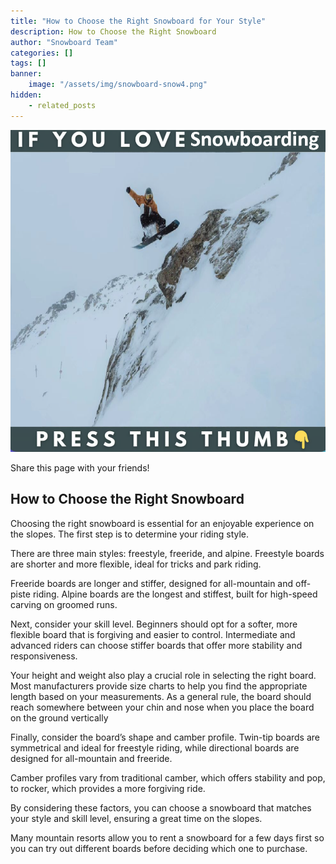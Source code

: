 ```yaml
---
title: "How to Choose the Right Snowboard for Your Style"
description: How to Choose the Right Snowboard
author: "Snowboard Team"
categories: []
tags: []
banner:
    image: "/assets/img/snowboard-snow4.png"
hidden:
    - related_posts
---
```


![Image here](/assets/img/snowboard-snow4.png)

<!-- AddToAny BEGIN -->
<div class="a2a_kit a2a_kit_size_32 a2a_default_style">
<a class="a2a_dd" href="https://www.addtoany.com/share"></a>
<a class="a2a_button_facebook"></a>
<a class="a2a_button_email"></a>
</div>
<script async src="https://static.addtoany.com/menu/page.js"></script>
<!-- AddToAny END -->

Share this page with your friends!

## How to Choose the Right Snowboard

Choosing the right snowboard is essential for an enjoyable experience on the slopes. The first step is to determine your riding style. 

There are three main styles: freestyle, freeride, and alpine. Freestyle boards are shorter and more flexible, ideal for tricks and park riding.

Freeride boards are longer and stiffer, designed for all-mountain and off-piste riding. Alpine boards are the longest and stiffest, built for high-speed carving on groomed runs.

Next, consider your skill level. Beginners should opt for a softer, more flexible board that is forgiving and easier to control. Intermediate and advanced riders can choose stiffer boards that offer more stability and responsiveness.

Your height and weight also play a crucial role in selecting the right board. Most manufacturers provide size charts to help you find the appropriate length based on your measurements. As a general rule, the board should reach somewhere between your chin and nose when you place the board on the ground vertically

Finally, consider the board’s shape and camber profile. Twin-tip boards are symmetrical and ideal for freestyle riding, while directional boards are designed for all-mountain and freeride. 

Camber profiles vary from traditional camber, which offers stability and pop, to rocker, which provides a more forgiving ride.

By considering these factors, you can choose a snowboard that matches your style and skill level, ensuring a great time on the slopes.

Many mountain resorts allow you to rent a snowboard for a few days first so you can try out different boards before deciding which one to purchase.


```
